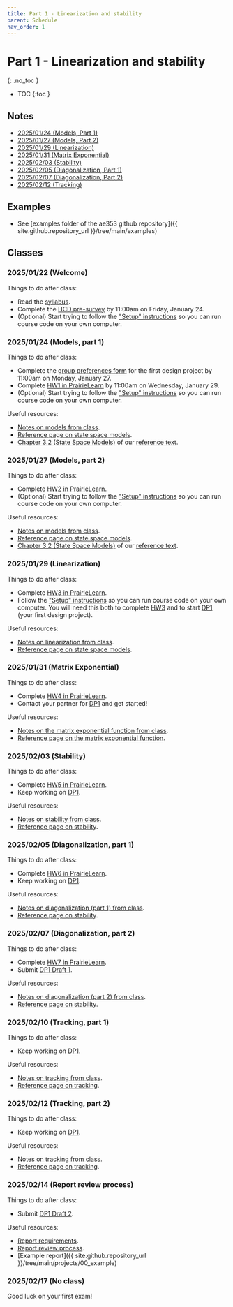 ```yaml
---
title: Part 1 - Linearization and stability
parent: Schedule
nav_order: 1
---
```


# Part 1 - Linearization and stability
{: .no_toc }

- TOC
{:toc }

## Notes

* [2025/01/24 (Models, Part 1)](../notes/20250124-models-part1.pdf)
* [2025/01/27 (Models, Part 2)](../notes/20250127-models-part2.pdf)
* [2025/01/29 (Linearization)](../notes/20250129-linearization.pdf)
* [2025/01/31 (Matrix Exponential)](../notes/20250131-matrix-exponential.pdf)
* [2025/02/03 (Stability)](../notes/20250203-stability.pdf)
* [2025/02/05 (Diagonalization, Part 1)](../notes/20250205-diagonalization-part1.pdf)
* [2025/02/07 (Diagonalization, Part 2)](../notes/20250207-diagonalization-part2.pdf)
* [2025/02/12 (Tracking)](../notes/20250212-tracking.pdf)

## Examples

* See [examples folder of the ae353 github repository]({{ site.github.repository_url }}/tree/main/examples)

## Classes

### 2025/01/22 (Welcome)

Things to do after class:
* Read the [syllabus](..).
* Complete the [HCD pre-survey](https://go.aerospace.illinois.edu/AE353-Sp25-HCD-Survey-Pre) by 11:00am on Friday, January 24.
* (Optional) Start trying to follow the ["Setup" instructions](../setup) so you can run course code on your own computer.

### 2025/01/24 (Models, part 1)

Things to do after class:
* Complete the [group preferences form](https://forms.illinois.edu/sec/1443554131) for the first design project by 11:00am on Monday, January 27.
* Complete [HW1 in PrairieLearn](https://us.prairielearn.com/pl/course_instance/176602/assessment/2503751) by 11:00am on Wednesday, January 29.
* (Optional) Start trying to follow the ["Setup" instructions](../setup) so you can run course code on your own computer.

Useful resources:
* [Notes on models from class](../notes/20250124-models-part1.pdf).
* [Reference page on state space models](../reference/state-space-models).
* [Chapter 3.2 (State Space Models)](https://fbswiki.org/wiki/index.php/System_Modeling) of our [reference text](https://fbswiki.org/wiki/index.php/Feedback_Systems:_An_Introduction_for_Scientists_and_Engineers).

### 2025/01/27 (Models, part 2)

Things to do after class:
* Complete [HW2 in PrairieLearn](https://us.prairielearn.com/pl/course_instance/176602/assessment/2503752).
* (Optional) Start trying to follow the ["Setup" instructions](../setup) so you can run course code on your own computer.

Useful resources:
* [Notes on models from class](../notes/20250127-models-part2.pdf).
* [Reference page on state space models](../reference/state-space-models).
* [Chapter 3.2 (State Space Models)](https://fbswiki.org/wiki/index.php/System_Modeling) of our [reference text](https://fbswiki.org/wiki/index.php/Feedback_Systems:_An_Introduction_for_Scientists_and_Engineers).

### 2025/01/29 (Linearization)

Things to do after class:
* Complete [HW3 in PrairieLearn](https://us.prairielearn.com/pl/course_instance/176602/assessment/2503753).
* Follow the ["Setup" instructions](../setup) so you can run course code on your own computer. You will need this both to complete [HW3]((https://us.prairielearn.com/pl/course_instance/176602/assessment/2503753)) and to start [DP1](../projects/01-catbot) (your first design project).

Useful resources:
* [Notes on linearization from class](../notes/20250129-linearization.pdf).
* [Reference page on state space models](../reference/state-space-models).

### 2025/01/31 (Matrix Exponential)

Things to do after class:
* Complete [HW4 in PrairieLearn](https://us.prairielearn.com/pl/course_instance/176602/assessment/2503754).
* Contact your partner for [DP1](../projects/01-catbot) and get started!

Useful resources:
* [Notes on the matrix exponential function from class](../notes/20250131-matrix-exponential.pdf).
* [Reference page on the matrix exponential function](../reference/matrix-exponential).

### 2025/02/03 (Stability)

Things to do after class:
* Complete [HW5 in PrairieLearn](https://us.prairielearn.com/pl/course_instance/176602/assessment/2503755).
* Keep working on [DP1](../projects/01-catbot).

Useful resources:
* [Notes on stability from class](../notes/20250203-stability.pdf).
* [Reference page on stability](../reference/stability).

### 2025/02/05 (Diagonalization, part 1)

Things to do after class:
* Complete [HW6 in PrairieLearn](https://us.prairielearn.com/pl/course_instance/176602/assessment/2503757).
* Keep working on [DP1](../projects/01-catbot).

Useful resources:
* [Notes on diagonalization (part 1) from class](../notes/20250205-diagonalization-part1.pdf).
* [Reference page on stability](../reference/stability).

### 2025/02/07 (Diagonalization, part 2)

Things to do after class:
* Complete [HW7 in PrairieLearn](https://us.prairielearn.com/pl/course_instance/176602/assessment/2503757).
* Submit [DP1 Draft 1](../projects/01-catbot#draft-report-with-theory-by-1159pm-on-friday-february-7-first-draft).

Useful resources:
* [Notes on diagonalization (part 2) from class](../notes/20250207-diagonalization-part2.pdf).
* [Reference page on stability](../reference/stability).

### 2025/02/10 (Tracking, part 1)

Things to do after class:
* Keep working on [DP1](../projects/01-catbot).

Useful resources:
* [Notes on tracking from class](../notes/20250212-tracking.pdf).
* [Reference page on tracking](../reference/tracking).

### 2025/02/12 (Tracking, part 2)

Things to do after class:
* Keep working on [DP1](../projects/01-catbot).

Useful resources:
* [Notes on tracking from class](../notes/20250212-tracking.pdf).
* [Reference page on tracking](../reference/tracking).

### 2025/02/14 (Report review process)

Things to do after class:
* Submit [DP1 Draft 2](../projects/01-catbot/#draft-report-with-results-by-1159pm-on-friday-february-14-second-draft).

Useful resources:
* [Report requirements](../projects/requirements).
* [Report review process](../projects/process).
* [Example report]({{ site.github.repository_url }}/tree/main/projects/00_example)

### 2025/02/17 (No class)

Good luck on your first exam!